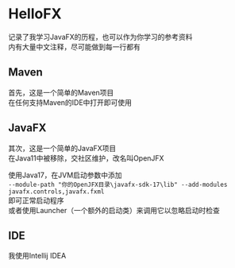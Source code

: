 # HelloFX
记录了我学习JavaFX的历程，也可以作为你学习的参考资料  
内有大量中文注释，尽可能做到每一行都有

## Maven
首先，这是一个简单的Maven项目  
在任何支持Maven的IDE中打开即可使用

## JavaFX
其次，这是一个简单的JavaFX项目  
在Java11中被移除，交社区维护，改名叫OpenJFX  

使用Java17，在JVM启动参数中添加  
` --module-path "你的OpenJFX目录\javafx-sdk-17\lib" --add-modules javafx.controls,javafx.fxml `  
即可正常启动程序  
或者使用Launcher（一个额外的启动类）来调用它以忽略启动时检查

## IDE
我使用Intellij IDEA

